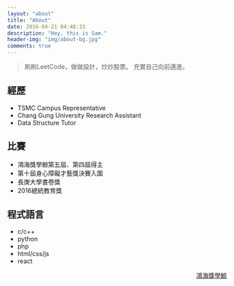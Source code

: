 ```yaml
---
layout: "about"
title: "About"
date: 2016-04-21 04:48:33
description: "Hey, this is Sam."
header-img: "img/about-bg.jpg"
comments: true
---
```



>刷刷LeetCode，做做設計，炒炒股票。
>充實自己向前邁進。

## 經歷
* TSMC Campus Representative
* Chang Gung University Research Assistant
* Data Structure Tutor 

## 比賽
* 鴻海獎學鯨第五屆、第四屆得主
* 第十屆身心障礙才藝獎決賽入圍
* 長庚大學書卷獎
* 2016總統教育獎

## 程式語言
* c/c++
* python 
* php
* html/css/js
* react

<p style="text-align:right;">
     <a href="https://www.foxconnfoundation.org/plan/scholarship/application_method">鴻海獎學鯨 </a>
</p>